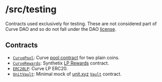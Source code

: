 # /src/testing

Contracts used exclusively for testing. These are not considered part of Curve DAO and so do not fall under the DAO [license](../../LICENSE).

## Contracts

* [`CurvePool`](CurvePool.vy): Curve [pool contract](https://github.com/curvefi/curve-contract) for two plain coins.
* [`CurveRewards`](CurveRewards.sol): Synthetix [LP Rewards](https://etherscan.io/address/0xdcb6a51ea3ca5d3fd898fd6564757c7aaec3ca92#code) contract.
* [`ERC20LP`](ERC20LP.vy): Curve LP ERC20.
* [`UnitVault`](UnitVault.vy): Minimal mock of [unit.xyz](https://unit.xyz/) [`Vault`](https://github.com/unitprotocol/core/blob/master/contracts/Vault.sol) contract.
